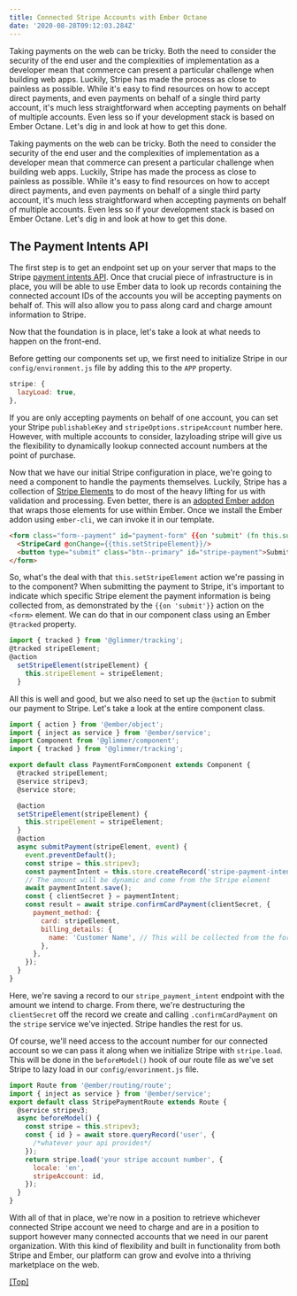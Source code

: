 ```yaml
---
title: Connected Stripe Accounts with Ember Octane
date: '2020-08-28T09:12:03.284Z'
---
```


Taking payments on the web can be tricky. Both the need to consider the security of the end user and the complexities of implementation as a developer mean that commerce can present a particular challenge when building web apps. Luckily, Stripe has made the process as close to painless as possible. While it's easy to find resources on how to accept direct payments, and even payments on behalf of a single third party account, it's much less straightforward when accepting payments on behalf of multiple accounts. Even less so if your development stack is based on Ember Octane. Let's dig in and look at how to get this done.

<!-- more -->

Taking payments on the web can be tricky. Both the need to consider the security of the end user and the complexities of implementation as a developer mean that commerce can present a particular challenge when building web apps. Luckily, Stripe has made the process as close to painless as possible. While it's easy to find resources on how to accept direct payments, and even payments on behalf of a single third party account, it's much less straightforward when accepting payments on behalf of multiple accounts. Even less so if your development stack is based on Ember Octane. Let's dig in and look at how to get this done.

## The Payment Intents API

The first step is to get an endpoint set up on your server that maps to the Stripe [payment intents API](https://stripe.com/docs/payments/payment-intents). Once that crucial piece of infrastructure is in place, you will be able to use Ember data to look up records containing the connected account IDs of the accounts you will be accepting payments on behalf of. This will also allow you to pass along card and charge amount information to Stripe.

Now that the foundation is in place, let's take a look at what needs to happen on the front-end.

Before getting our components set up, we first need to initialize Stripe in our `config/environment.js` file by adding this to the `APP` property.

```js
stripe: {
  lazyLoad: true,
},
```

If you are only accepting payments on behalf of one account, you can set your Stripe `publishableKey` and `stripeOptions.stripeAccount` number here. However, with multiple accounts to consider, lazyloading stripe will give us the flexibility to dynamically lookup connected account numbers at the point of purchase.

Now that we have our initial Stripe configuration in place, we're going to need a component to handle the payments themselves. Luckily, Stripe has a collection of [Stripe Elements](https://stripe.com/docs/stripe-js) to do most of the heavy lifting for us with validation and processing. Even better, there is an [adopted Ember addon](https://github.com/adopted-ember-addons/ember-stripe-elements) that wraps those elements for use within Ember. Once we install the Ember addon using `ember-cli`, we can invoke it in our template.

```html
<form class="form--payment" id="payment-form" {{on 'submit' (fn this.submitPayment stripeElement)}}>
  <StripeCard @onChange={{this.setStripeElement}}/>
  <button type="submit" class="btn--primary" id="stripe-payment">Submit Payment</button>
</form>
```

So, what's the deal with that `this.setStripeElement` action we're passing in to the component? When submitting the payment to Stripe, it's important to indicate which specific Stripe element the payment information is being collected from, as demonstrated by the `{{on 'submit'}}` action on the `<form>` element. We can do that in our component class using an Ember `@tracked` property.

```js
import { tracked } from '@glimmer/tracking';
@tracked stripeElement;
@action
  setStripeElement(stripeElement) {
    this.stripeElement = stripeElement;
  }
```

All this is well and good, but we also need to set up the `@action` to submit our payment to Stripe. Let's take a look at the entire component class.

```js
import { action } from '@ember/object';
import { inject as service } from '@ember/service';
import Component from '@glimmer/component';
import { tracked } from '@glimmer/tracking';

export default class PaymentFormComponent extends Component {
  @tracked stripeElement;
  @service stripev3;
  @service store;

  @action
  setStripeElement(stripeElement) {
    this.stripeElement = stripeElement;
  }
  @action
  async submitPayment(stripeElement, event) {
    event.preventDefault();
    const stripe = this.stripev3;
    const paymentIntent = this.store.createRecord('stripe-payment-intent', { amount: 60 });
    // The amount will be dynamic and come from the Stripe element
    await paymentIntent.save();
    const { clientSecret } = paymentIntent;
    const result = await stripe.confirmCardPayment(clientSecret, {
      payment_method: {
        card: stripeElement,
        billing_details: {
          name: 'Customer Name', // This will be collected from the form
        },
      },
    });
  }
}
```

Here, we're saving a record to our `stripe_payment_intent` endpoint with the amount we intend to charge. From there, we're destructuring the `clientSecret` off the record we create and calling `.confirmCardPayment` on the `stripe` service we've injected. Stripe handles the rest for us.

Of course, we'll need access to the account number for our connected account so we can pass it along when we initialize Stripe with `stripe.load`. This will be done in the `beforeModel()` hook of our route file as we've set Stripe to lazy load in our `config/envorinment.js` file.

```js
import Route from '@ember/routing/route';
import { inject as service } from '@ember/service';
export default class StripePaymentRoute extends Route {
  @service stripev3;
  async beforeModel() {
    const stripe = this.stripev3;
    const { id } = await store.queryRecord('user', {
      /*whatever your api provides*/
    });
    return stripe.load('your stripe account number', {
      locale: 'en',
      stripeAccount: id,
    });
  }
}
```

With all of that in place, we're now in a position to retrieve whichever connected Stripe account we need to charge and are in a position to support however many connected accounts that we need in our parent organization. With this kind of flexibility and built in functionality from both Stripe and Ember, our platform can grow and evolve into a thriving marketplace on the web.

<a onclick="document.location.hash='top';" href="javascript:;">[Top]</a>
